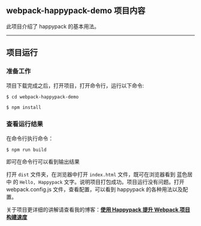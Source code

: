 ## webpack-happypack-demo 项目内容
此项目介绍了 happypack 的基本用法。

----- 

## 项目运行

### 准备工作

项目下载完成之后，打开项目，打开命令行，运行以下命令:
``` bash
$ cd webpack-happypack-demo

$ npm install
```

### 查看运行结果
在命令行执行命令：
```
$ npm run build
```

即可在命令行可以看到输出结果

打开 `dist` 文件夹，在浏览器中打开 `index.html` 文件，既可在浏览器看到 蓝色居中 的 `Hello, Happypack` 文字。说明项目打包成功。项目运行没有问题。打开 webpack.config.js 文件，查看配置，可以看到 happypack 的各种用法以及配置。


关于项目更详细的讲解请查看我的博客：**[使用 Happypack 提升 Webpack 项目构建速度](https://juejin.im/post/5c763885e51d457380771ab0)**
